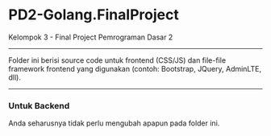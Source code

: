 # PD2-Golang.FinalProject
Kelompok 3 - Final Project Pemrograman Dasar 2

----

Folder ini berisi source code untuk frontend (CSS/JS) dan file-file framework frontend yang digunakan (contoh: Bootstrap, JQuery, AdminLTE, dll).

----

### Untuk Backend
Anda seharusnya tidak perlu mengubah apapun pada folder ini.
